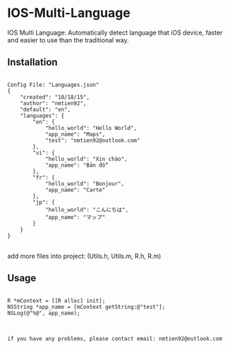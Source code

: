 # IOS-Multi-Language
IOS Multi Language: Automatically detect language that iOS device, faster and easier to use than the traditional way.

<h2>Installation</h2>
<pre>
<code>
Config File: "Languages.json"
{
    "created": "10/18/15",
    "author": "nmtien92",
    "default": "en",
    "languages": {
        "en": {
            "hello_world": "Hello World",
            "app_name": "Maps",
            "test": "nmtien92@outlook.com"
        },
        "vi": {
            "hello_world": "Xin chào",
            "app_name": "Bản đồ"
        },
        "fr": {
            "hello_world": "Bonjour",
            "app_name": "Carte"
        },
        "jp": {
            "hello_world": "こんにちは",
            "app_name": "マップ"
        }
    }
}
</code>
</pre>

add more files into project: (Utils.h, Utils.m, R.h, R.m)

<h2>Usage</h2>
<pre>
<code>
R *mContext = [[R alloc] init];
NSString *app_name = [mContext getString:@"test"];
NSLog(@"%@", app_name);
</code>
</pre>

<pre>
<code>
if you have any problems, please contact email: nmtien92@outlook.com
</code>
</pre>
